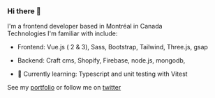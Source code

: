 ### Hi there 👋
I'm a frontend developer based in Montréal in Canada<br>
Technologies I'm familiar with include: 
- Frontend: Vue.js ( 2 & 3), Sass, Bootstrap, Tailwind, Three.js, gsap
- Backend: Craft cms, Shopify, Firebase, node.js, mongodb,

- 🔭 Currently learning: Typescript and unit testing with Vitest

See my [portfolio](https://momodonzo.dev) or follow me on [twitter](https://twitter.com/_demahom18)


<!--
**demahom18/demahom18** is a ✨ _special_ ✨ repository because its `README.md` (this file) appears on your GitHub profile.

Here are some ideas to get you started:

- 🌱 I’m currently learning ...
- 👯 I’m looking to collaborate on ...
- 🤔 I’m looking for help with ...
- 💬 Ask me about ...
- 📫 How to reach me: ...
- 😄 Pronouns: ...
- ⚡ Fun fact: ...
-->

